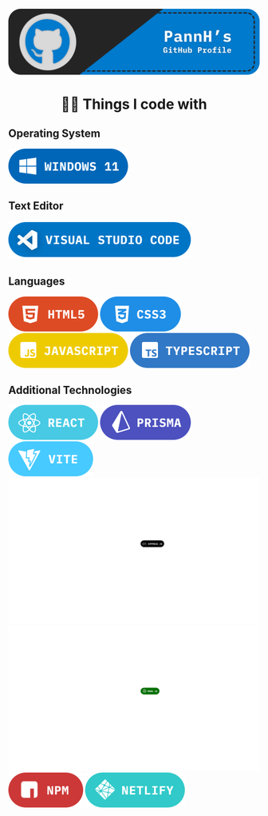 <p align="center">
  <img src="./assets/banner.svg" alt="Profile Banner"/>
</p>

<h1 align="center">👨‍💻 Things I code with</h1>
<h2>Operating System</h2>

![Windows 11](./assets/badge_windows11.svg)

<h2>Text Editor</h2>

![Visual Studio Code](./assets/badge_visualstudiocode.svg)

<h2>Languages</h2>

![HTML5](./assets/badge_html5.svg) ![CSS3](./assets/badge_css3.svg) ![JavaScript](./assets/badge_javascript.svg) ![TypeScript](./assets/badge_typescript.svg)

<h2>Additional Technologies</h2>

![React](./assets/badge_react.svg) ![Prisma](./assets/badge_prisma.svg) ![Vite](./assets/badge_vite.svg) ![Express JS](./assets/badge_expressjs.svg) ![Node JS](./assets/badge_nodejs.svg) ![NPM](./assets/badge_npm.svg) ![Netlify](./assets/badge_netlify.svg)
